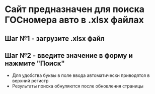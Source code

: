 # Сайт предназначен для поиска ГОСномера авто в .xlsx файлах

## Шаг №1 - загрузите .xlsx файл

## Шаг №2 - введите значение в форму и нажмите "Поиск"

- Для удобства буквы в поле ввода автоматически приводятся в верхний регистр
- Результаты поиска обнуляются после обновления страницы

